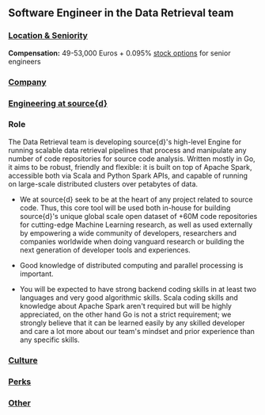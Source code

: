 Software Engineer in the Data Retrieval team
------------------------------------------

### [Location & Seniority](../location-seniority-section.md)

**Compensation:** 49-53,000 Euros + 0.095% [stock options](https://github.com/src-d/guide/blob/master/talent/esop.md) for senior engineers

### [Company](../company-section.md)

### [Engineering at source{d}](../engineering-section.md)

### Role

The Data Retrieval team is developing source{d}'s high-level Engine for running scalable data retrieval pipelines that process and manipulate any number of code repositories for source code analysis. Written mostly in Go, it aims to be robust, friendly and flexible: it is built on top of Apache Spark, accessible both via Scala and Python Spark APIs, and capable of running on large-scale distributed clusters over petabytes of data.

- We at source{d} seek to be at the heart of any project related to source code. Thus, this core tool will be used both in-house for building source{d}'s unique global scale open dataset of +60M code repositories for cutting-edge Machine Learning research, as well as used externally by empowering a wide community of developers, researchers and companies worldwide when doing vanguard research or building the next generation of developer tools and experiences.

- Good knowledge of distributed computing and parallel processing is important.

- You will be expected to have strong backend coding skills in at least two languages and very good algorithmic skills. Scala coding skills and knowledge about Apache Spark aren't required but will be highly appreciated, on the other hand Go is not a strict requirement; we strongly believe that it can be learned easily by any skilled developer and care a lot more about our team's mindset and prior experience than any specific skills.

### [Culture](../culture-section.md)

### [Perks](../perks-section.md)

### [Other](../other-section.md)